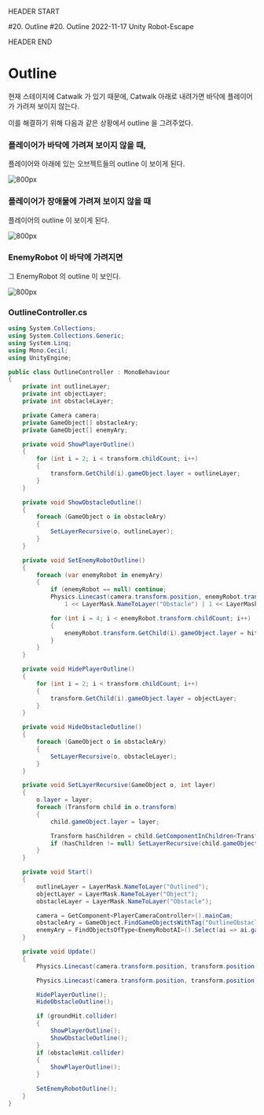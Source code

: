 HEADER START

#20. Outline
#20. Outline
2022-11-17
Unity
Robot-Escape

HEADER END

# Outline

현재 스테이지에 Catwalk 가 있기 때문에, Catwalk 아래로 내려가면 바닥에 플레이어가 가려져 보이지 않는다.

이를 해결하기 위해 다음과 같은 상황에서 outline 을 그려주었다.

### 플레이어가 바닥에 가려져 보이지 않을 때,

플레이어와 아래에 있는 오브젝트들의 outline 이 보이게 된다.

![800px](https://velog.velcdn.com/images/lutca1320/post/82008bb7-e2b7-464a-962c-c483e95790d2/image.gif)

### 플레이어가 장애물에 가려져 보이지 않을 때

플레이어의 outline 이 보이게 된다.

![800px](https://velog.velcdn.com/images/lutca1320/post/53136bbb-dd47-4fb4-a02c-96a1b04d6a89/image.gif)

### EnemyRobot 이 바닥에 가려지면

그 EnemyRobot 의 outline 이 보인다.

![800px](https://velog.velcdn.com/images/lutca1320/post/6a4b2979-19c9-4464-a9e5-995810a1cc9c/image.gif)

### OutlineController.cs

```csharp
using System.Collections;
using System.Collections.Generic;
using System.Linq;
using Mono.Cecil;
using UnityEngine;

public class OutlineController : MonoBehaviour
{
    private int outlineLayer;
    private int objectLayer;
    private int obstacleLayer;

    private Camera camera;
    private GameObject[] obstacleAry;
    private GameObject[] enemyAry;

    private void ShowPlayerOutline()
    {
        for (int i = 2; i < transform.childCount; i++)
        {
            transform.GetChild(i).gameObject.layer = outlineLayer;
        }
    }

    private void ShowObstacleOutline()
    {
        foreach (GameObject o in obstacleAry)
        {
            SetLayerRecursive(o, outlineLayer);
        }
    }

    private void SetEnemyRobotOutline()
    {
        foreach (var enemyRobot in enemyAry)
        {
            if (enemyRobot == null) continue;
            Physics.Linecast(camera.transform.position, enemyRobot.transform.position, out RaycastHit hit,
                1 << LayerMask.NameToLayer("Obstacle") | 1 << LayerMask.NameToLayer("Ground"));

            for (int i = 4; i < enemyRobot.transform.childCount; i++)
            {
                enemyRobot.transform.GetChild(i).gameObject.layer = hit.collider ? outlineLayer : objectLayer;
            }
        }
    }

    private void HidePlayerOutline()
    {
        for (int i = 2; i < transform.childCount; i++)
        {
            transform.GetChild(i).gameObject.layer = objectLayer;
        }
    }

    private void HideObstacleOutline()
    {
        foreach (GameObject o in obstacleAry)
        {
            SetLayerRecursive(o, obstacleLayer);
        }
    }

    private void SetLayerRecursive(GameObject o, int layer)
    {
        o.layer = layer;
        foreach (Transform child in o.transform)
        {
            child.gameObject.layer = layer;

            Transform hasChildren = child.GetComponentInChildren<Transform>();
            if (hasChildren != null) SetLayerRecursive(child.gameObject, layer);
        }
    }

    private void Start()
    {
        outlineLayer = LayerMask.NameToLayer("Outlined");
        objectLayer = LayerMask.NameToLayer("Object");
        obstacleLayer = LayerMask.NameToLayer("Obstacle");

        camera = GetComponent<PlayerCameraController>().mainCam;
        obstacleAry = GameObject.FindGameObjectsWithTag("OutlineObstacle");
        enemyAry = FindObjectsOfType<EnemyRobotAI>().Select(ai => ai.gameObject).ToArray();
    }

    private void Update()
    {
        Physics.Linecast(camera.transform.position, transform.position, out RaycastHit obstacleHit, 1 << LayerMask.NameToLayer("Obstacle"));

        Physics.Linecast(camera.transform.position, transform.position, out RaycastHit groundHit, 1 << LayerMask.NameToLayer("Ground"));

        HidePlayerOutline();
        HideObstacleOutline();

        if (groundHit.collider)
        {
            ShowPlayerOutline();
            ShowObstacleOutline();
        }
        if (obstacleHit.collider)
        {
            ShowPlayerOutline();
        }

        SetEnemyRobotOutline();
    }
}
```
